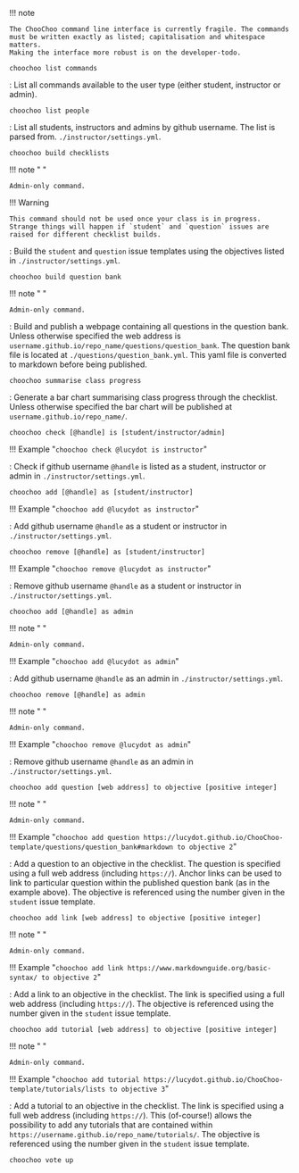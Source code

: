!!!  note

    The ChooChoo command line interface is currently fragile. The commands must be written exactly as listed; capitalisation and whitespace matters. 
    Making the interface more robust is on the developer-todo.

`choochoo list commands`

:   List all commands available to the user type (either student, instructor or admin).

`choochoo list people`

:   List all students, instructors and admins by github username. The list is parsed from. `./instructor/settings.yml`.

`choochoo build checklists`

!!!  note " "

    Admin-only command.
    
!!! Warning

    This command should not be used once your class is in progress. Strange things will happen if `student` and `question` issues are raised for different checklist builds. 

:   Build the `student` and `question` issue templates using the objectives listed in `./instructor/settings.yml`.

`choochoo build question bank`

!!!  note " "

    Admin-only command.
    
:   Build and publish a webpage containing all questions in the question bank. Unless otherwise specified the web address is `username.github.io/repo_name/questions/question_bank`. The question bank file is located at `./questions/question_bank.yml`. This yaml file is converted to markdown before being published.

`choochoo summarise class progress`

:   Generate a bar chart summarising class progress through the checklist. Unless otherwise specified the bar chart will be published at `username.github.io/repo_name/`. 

`choochoo check [@handle] is [student/instructor/admin]`

!!! Example "`choochoo check @lucydot is instructor`"

:    Check if github username `@handle` is listed as a student, instructor or admin in `./instructor/settings.yml`.

`choochoo add [@handle] as [student/instructor]`

!!! Example "`choochoo add @lucydot as instructor`"

:    Add github username `@handle` as a student or instructor in `./instructor/settings.yml`.

`choochoo remove [@handle] as [student/instructor]`

!!! Example "`choochoo remove @lucydot as instructor`"

:    Remove github username `@handle` as a student or instructor in `./instructor/settings.yml`.

`choochoo add [@handle] as admin`

!!!  note " "

    Admin-only command.

!!! Example "`choochoo add @lucydot as admin`"

:    Add github username `@handle` as an admin in `./instructor/settings.yml`.

`choochoo remove [@handle] as admin`

!!!  note " "

    Admin-only command.

!!! Example "`choochoo remove @lucydot as admin`"

:    Remove github username `@handle` as an admin in `./instructor/settings.yml`.
    
`choochoo add question [web address] to objective [positive integer]`

!!!  note " "

    Admin-only command.

!!! Example "`choochoo add question https://lucydot.github.io/ChooChoo-template/questions/question_bank#markdown to objective 2`"

:    Add a question to an objective in the checklist. The question is specified using a full web address (including `https://`). Anchor links can be used to link to particular question within the published question bank (as in the example above). The objective is referenced using the number given in the `student` issue template.

`choochoo add link [web address] to objective [positive integer]`

!!!  note " "

    Admin-only command.

!!! Example "`choochoo add link https://www.markdownguide.org/basic-syntax/ to objective 2`"

:    Add a link to an objective in the checklist. The link is specified using a full web address (including `https://`). The objective is referenced using the number given in the `student` issue template.

`choochoo add tutorial [web address] to objective [positive integer]`

!!!  note " "

    Admin-only command.

!!! Example "`choochoo add tutorial https://lucydot.github.io/ChooChoo-template/tutorials/lists to objective 3`"

:    Add a tutorial to an objective in the checklist. The link is specified using a full web address (including `https://`). This (of-course!) allows the possibility to add any tutorials that are contained within `https://username.github.io/repo_name/tutorials/`. The objective is referenced using the number given in the `student` issue template.

`choochoo vote up`
